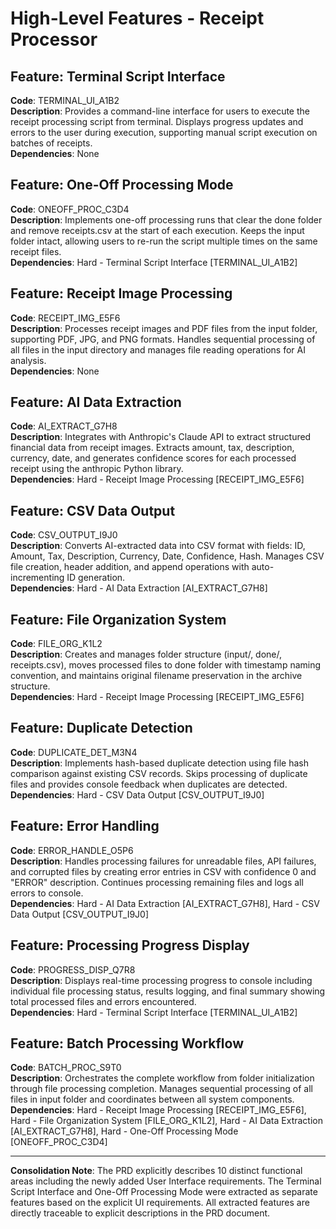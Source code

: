 # High-Level Features - Receipt Processor

## Feature: Terminal Script Interface
**Code**: TERMINAL_UI_A1B2  
**Description**: Provides a command-line interface for users to execute the receipt processing script from terminal. Displays progress updates and errors to the user during execution, supporting manual script execution on batches of receipts.  
**Dependencies**: None  

## Feature: One-Off Processing Mode
**Code**: ONEOFF_PROC_C3D4  
**Description**: Implements one-off processing runs that clear the done folder and remove receipts.csv at the start of each execution. Keeps the input folder intact, allowing users to re-run the script multiple times on the same receipt files.  
**Dependencies**: Hard - Terminal Script Interface [TERMINAL_UI_A1B2]  

## Feature: Receipt Image Processing
**Code**: RECEIPT_IMG_E5F6  
**Description**: Processes receipt images and PDF files from the input folder, supporting PDF, JPG, and PNG formats. Handles sequential processing of all files in the input directory and manages file reading operations for AI analysis.  
**Dependencies**: None  

## Feature: AI Data Extraction
**Code**: AI_EXTRACT_G7H8  
**Description**: Integrates with Anthropic's Claude API to extract structured financial data from receipt images. Extracts amount, tax, description, currency, date, and generates confidence scores for each processed receipt using the anthropic Python library.  
**Dependencies**: Hard - Receipt Image Processing [RECEIPT_IMG_E5F6]  

## Feature: CSV Data Output
**Code**: CSV_OUTPUT_I9J0  
**Description**: Converts AI-extracted data into CSV format with fields: ID, Amount, Tax, Description, Currency, Date, Confidence, Hash. Manages CSV file creation, header addition, and append operations with auto-incrementing ID generation.  
**Dependencies**: Hard - AI Data Extraction [AI_EXTRACT_G7H8]  

## Feature: File Organization System
**Code**: FILE_ORG_K1L2  
**Description**: Creates and manages folder structure (input/, done/, receipts.csv), moves processed files to done folder with timestamp naming convention, and maintains original filename preservation in the archive structure.  
**Dependencies**: Hard - Receipt Image Processing [RECEIPT_IMG_E5F6]  

## Feature: Duplicate Detection
**Code**: DUPLICATE_DET_M3N4  
**Description**: Implements hash-based duplicate detection using file hash comparison against existing CSV records. Skips processing of duplicate files and provides console feedback when duplicates are detected.  
**Dependencies**: Hard - CSV Data Output [CSV_OUTPUT_I9J0]  

## Feature: Error Handling
**Code**: ERROR_HANDLE_O5P6  
**Description**: Handles processing failures for unreadable files, API failures, and corrupted files by creating error entries in CSV with confidence 0 and "ERROR" description. Continues processing remaining files and logs all errors to console.  
**Dependencies**: Hard - AI Data Extraction [AI_EXTRACT_G7H8], Hard - CSV Data Output [CSV_OUTPUT_I9J0]  

## Feature: Processing Progress Display
**Code**: PROGRESS_DISP_Q7R8  
**Description**: Displays real-time processing progress to console including individual file processing status, results logging, and final summary showing total processed files and errors encountered.  
**Dependencies**: Hard - Terminal Script Interface [TERMINAL_UI_A1B2]  

## Feature: Batch Processing Workflow
**Code**: BATCH_PROC_S9T0  
**Description**: Orchestrates the complete workflow from folder initialization through file processing completion. Manages sequential processing of all files in input folder and coordinates between all system components.  
**Dependencies**: Hard - Receipt Image Processing [RECEIPT_IMG_E5F6], Hard - File Organization System [FILE_ORG_K1L2], Hard - AI Data Extraction [AI_EXTRACT_G7H8], Hard - One-Off Processing Mode [ONEOFF_PROC_C3D4]  

---

**Consolidation Note**: The PRD explicitly describes 10 distinct functional areas including the newly added User Interface requirements. The Terminal Script Interface and One-Off Processing Mode were extracted as separate features based on the explicit UI requirements. All extracted features are directly traceable to explicit descriptions in the PRD document.